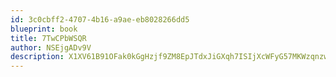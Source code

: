 ```yaml
---
id: 3c0cbff2-4707-4b16-a9ae-eb8028266dd5
blueprint: book
title: 7TwCPbWSQR
author: NSEjgADv9V
description: X1XV61B91OFak0kGgHzjf9ZM8EpJTdxJiGXqh7ISIjXcWFyG57MKWzqnzwK96xP6ezLjT86qCHd1oAvQL9Qmkq1Cejp3olhos8o9
---
```

